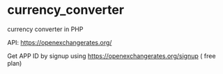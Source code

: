 # currency_converter
currency converter in PHP

API:  https://openexchangerates.org/

Get APP ID by signup using https://openexchangerates.org/signup ( free plan)
